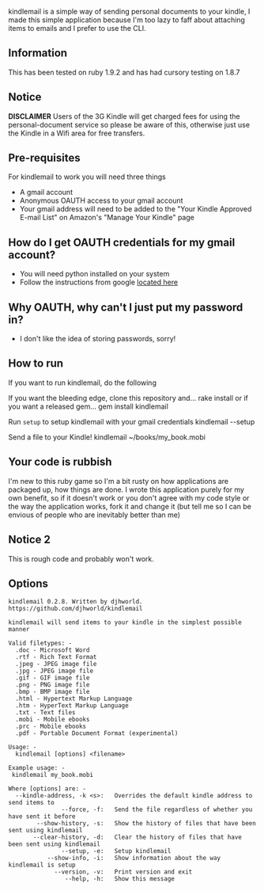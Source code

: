 kindlemail is a simple way of sending personal documents to your kindle, I made this 
simple application because I'm too lazy to faff about attaching items to emails and
I prefer to use the CLI.

## Information
This has been tested on ruby 1.9.2 and has had cursory testing on 1.8.7

## Notice
**DISCLAIMER** Users of the 3G Kindle will get charged fees for using the personal-document service so please
be aware of this, otherwise just use the Kindle in a Wifi area for free transfers. 

## Pre-requisites

For kindlemail to work you will need three things

* A gmail account
* Anonymous OAUTH access to your gmail account 
* Your gmail address will need to be added to the "Your Kindle Approved E-mail List" on Amazon's "Manage Your Kindle" page

## How do I get OAUTH credentials for my gmail account?

* You will need python installed on your system
* Follow the instructions from google [located here](http://code.google.com/p/google-mail-xoauth-tools/wiki/XoauthDotPyRunThrough)

## Why OAUTH, why can't I just put my password in?

* I don't like the idea of storing passwords, sorry!

## How to run
If you want to run kindlemail, do the following 

If you want the bleeding edge, clone this repository and...
    rake install 
or if you want a released gem...
    gem install kindlemail 

Run `setup` to setup kindlemail with your gmail credentials
    kindlemail --setup

Send a file to your Kindle!
    kindlemail ~/books/my_book.mobi

## Your code is rubbish
I'm new to this ruby game so I'm a bit rusty on how applications are packaged up, how things are done.
I wrote this application purely for my own benefit, so if it doesn't work or you don't agree with my 
code style or the way the application works, fork it and change it 
(but tell me so I can be envious of people who are inevitably better than me) 

## Notice 2 
This is rough code and probably won't work.

## Options

    kindlemail 0.2.8. Written by djhworld. https://github.com/djhworld/kindlemail

    kindlemail will send items to your kindle in the simplest possible manner

    Valid filetypes: -
      .doc - Microsoft Word
      .rtf - Rich Text Format
      .jpeg - JPEG image file
      .jpg - JPEG image file
      .gif - GIF image file
      .png - PNG image file
      .bmp - BMP image file
      .html - Hypertext Markup Language
      .htm - HyperText Markup Language
      .txt - Text files
      .mobi - Mobile ebooks
      .prc - Mobile ebooks
      .pdf - Portable Document Format (experimental)

    Usage: -
      kindlemail [options] <filename>

    Example usage: -
     kindlemail my_book.mobi

    Where [options] are: -
      --kindle-address, -k <s>:   Overrides the default kindle address to send items to
                   --force, -f:   Send the file regardless of whether you have sent it before
            --show-history, -s:   Show the history of files that have been sent using kindlemail
           --clear-history, -d:   Clear the history of files that have been sent using kindlemail
                   --setup, -e:   Setup kindlemail
               --show-info, -i:   Show information about the way kindlemail is setup
                 --version, -v:   Print version and exit
                    --help, -h:   Show this message
